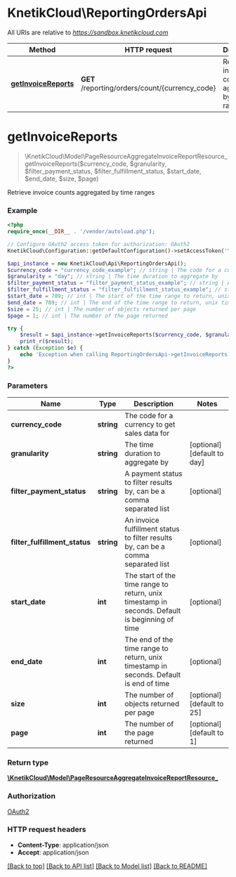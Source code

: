# KnetikCloud\ReportingOrdersApi

All URIs are relative to *https://sandbox.knetikcloud.com*

Method | HTTP request | Description
------------- | ------------- | -------------
[**getInvoiceReports**](ReportingOrdersApi.md#getInvoiceReports) | **GET** /reporting/orders/count/{currency_code} | Retrieve invoice counts aggregated by time ranges


# **getInvoiceReports**
> \KnetikCloud\Model\PageResourceAggregateInvoiceReportResource_ getInvoiceReports($currency_code, $granularity, $filter_payment_status, $filter_fulfillment_status, $start_date, $end_date, $size, $page)

Retrieve invoice counts aggregated by time ranges

### Example
```php
<?php
require_once(__DIR__ . '/vendor/autoload.php');

// Configure OAuth2 access token for authorization: OAuth2
KnetikCloud\Configuration::getDefaultConfiguration()->setAccessToken('YOUR_ACCESS_TOKEN');

$api_instance = new KnetikCloud\Api\ReportingOrdersApi();
$currency_code = "currency_code_example"; // string | The code for a currency to get sales data for
$granularity = "day"; // string | The time duration to aggregate by
$filter_payment_status = "filter_payment_status_example"; // string | A payment status to filter results by, can be a comma separated list
$filter_fulfillment_status = "filter_fulfillment_status_example"; // string | An invoice fulfillment status to filter results by, can be a comma separated list
$start_date = 789; // int | The start of the time range to return, unix timestamp in seconds. Default is beginning of time
$end_date = 789; // int | The end of the time range to return, unix timestamp in seconds. Default is end of time
$size = 25; // int | The number of objects returned per page
$page = 1; // int | The number of the page returned

try {
    $result = $api_instance->getInvoiceReports($currency_code, $granularity, $filter_payment_status, $filter_fulfillment_status, $start_date, $end_date, $size, $page);
    print_r($result);
} catch (Exception $e) {
    echo 'Exception when calling ReportingOrdersApi->getInvoiceReports: ', $e->getMessage(), PHP_EOL;
}
?>
```

### Parameters

Name | Type | Description  | Notes
------------- | ------------- | ------------- | -------------
 **currency_code** | **string**| The code for a currency to get sales data for |
 **granularity** | **string**| The time duration to aggregate by | [optional] [default to day]
 **filter_payment_status** | **string**| A payment status to filter results by, can be a comma separated list | [optional]
 **filter_fulfillment_status** | **string**| An invoice fulfillment status to filter results by, can be a comma separated list | [optional]
 **start_date** | **int**| The start of the time range to return, unix timestamp in seconds. Default is beginning of time | [optional]
 **end_date** | **int**| The end of the time range to return, unix timestamp in seconds. Default is end of time | [optional]
 **size** | **int**| The number of objects returned per page | [optional] [default to 25]
 **page** | **int**| The number of the page returned | [optional] [default to 1]

### Return type

[**\KnetikCloud\Model\PageResourceAggregateInvoiceReportResource_**](../Model/PageResourceAggregateInvoiceReportResource_.md)

### Authorization

[OAuth2](../../README.md#OAuth2)

### HTTP request headers

 - **Content-Type**: application/json
 - **Accept**: application/json

[[Back to top]](#) [[Back to API list]](../../README.md#documentation-for-api-endpoints) [[Back to Model list]](../../README.md#documentation-for-models) [[Back to README]](../../README.md)

